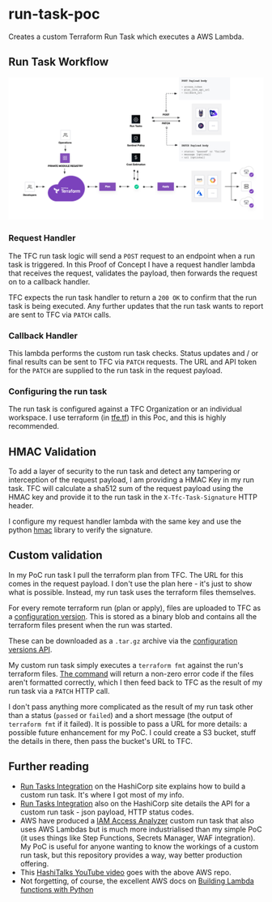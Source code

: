 # run-task-poc

Creates a custom Terraform Run Task which executes a AWS Lambda.  

## Run Task Workflow

![Terraform Cloud Run Tasks Workflow](terraform-cloud-run-tasks-diagram.png "Terraform Cloud Run Tasks Workflow")

### Request Handler

The TFC run task logic will send a `POST` request to an endpoint when a run task is triggered. In this Proof of Concept I have a request handler lambda that receives the request, validates the payload, then forwards the request on to a callback handler.  

TFC expects the run task handler to return a `200 OK` to confirm that the run task is being executed. Any further updates that the run task wants to report are sent to TFC via `PATCH` calls.

### Callback Handler

This lambda performs the custom run task checks. Status updates and / or final results can be sent to TFC via `PATCH` requests. The URL and API token for the `PATCH` are supplied to the run task in the request payload.  

### Configuring the run task

The run task is configured against a TFC Organization or an individual workspace. I use terraform (in [tfe.tf](./tfe.tf)) in this Poc, and this is highly recommended.

## HMAC Validation

To add a layer of security to the run task and detect any tampering or interception of the request payload, I am providing a HMAC Key in my run task.  TFC will calculate a sha512 sum of the request payload using the HMAC key and provide it to the run task in the `X-Tfc-Task-Signature` HTTP header.

I configure my request handler lambda with the same key and use the python [hmac](https://docs.python.org/3/library/hmac.html) library to verify the signature.

## Custom validation

In my PoC run task I pull the terraform plan from TFC. The URL for this comes in the request payload. I don't use the plan here - it's just to show what is possible. Instead, my run task uses the terraform files themselves.  

For every remote terraform run (plan or apply), files are uploaded to TFC as a [configuration version](https://developer.hashicorp.com/terraform/cloud-docs/workspaces/configurations). This is stored as a binary blob and contains all the terraform files present when the run was started.

These can be downloaded as a `.tar.gz` archive via the [configuration versions API](https://developer.hashicorp.com/terraform/cloud-docs/api-docs/configuration-versions#configuration-versions-api).

My custom run task simply executes a `terraform fmt` against the run's terraform files. [The command](https://developer.hashicorp.com/terraform/cli/commands/fmt) will return a non-zero error code if the files aren't formatted correctly, which I then feed back to TFC as the result of my run task via a `PATCH` HTTP call.

I don't pass anything more complicated as the result of my run task other than a status (`passed` or `failed`) and a short message (the output of `terraform fmt` if it failed). It is possible to pass a URL for more details: a possible future enhancement for my PoC. I could create a S3 bucket, stuff the details in there, then pass the  bucket's URL to TFC.

## Further reading

* [Run Tasks Integration](https://developer.hashicorp.com/terraform/cloud-docs/integrations/run-tasks) on the HashiCorp site explains how to build a custom run task. It's where I got most of my info.
* [Run Tasks Integration](https://developer.hashicorp.com/terraform/cloud-docs/api-docs/run-tasks/run-tasks-integration) also on the HashiCorp site details the API for a custom run task - json payload, HTTP status codes.
* AWS have produced a [IAM Access Analyzer](https://github.com/aws-ia/terraform-aws-runtask-iam-access-analyzer) custom run task that also uses AWS Lambdas but is much more industrialised than my simple PoC (it uses things like Step Functions, Secrets Manager, WAF integration). My PoC is useful for anyone wanting to know the workings of a custom run task, but this repository provides a way, way better production offering.
* This [HashiTalks YouTube video](https://www.youtube.com/watch?v=1eSiIxVE9Vw) goes with the above AWS repo.
* Not forgetting, of course, the excellent AWS docs on [Building Lambda functions with Python](https://docs.aws.amazon.com/lambda/latest/dg/lambda-python.html)
